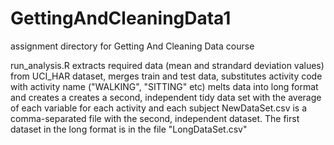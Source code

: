 # GettingAndCleaningData1
assignment directory for Getting And Cleaning Data course

run_analysis.R extracts required data (mean and strandard deviation values) from UCI_HAR dataset, merges train and test data, substitutes activity code with activity name ("WALKING", "SITTING" etc) melts data into long format and creates a creates a second, independent tidy data set with the average of each variable for each activity and each subject NewDataSet.csv is a comma-separated file with the second, independent dataset. The first dataset in the long format is in the file "LongDataSet.csv"
